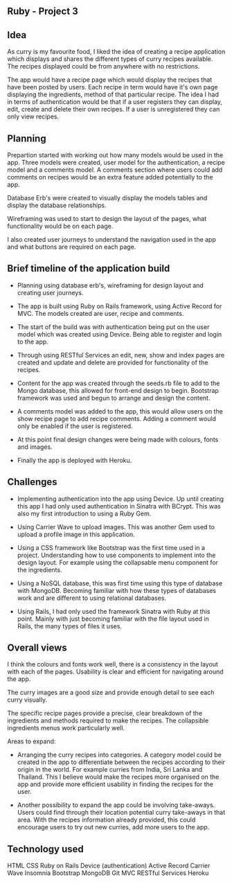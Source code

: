 Ruby - Project 3
-----------------

Idea
-----
As curry is my favourite food, I liked the idea of creating a recipe application which displays and shares the different types of curry recipes available. The recipes displayed could be from anywhere with no restrictions. 

The app would have a recipe page which would display the recipes that have been posted by users. Each recipe in term would have it's own page displaying the ingredients, method of that particular recipe.
The idea I had in terms of authentication would be that if a user registers they can display, edit, create and delete their own recipes. If a user is unregistered they can only view recipes.

Planning
----------

Prepartion started with working out how many models would be used in the app. Three models were created, user model for the authentication, a recipe model and a comments model. A comments section where users could add comments on recipes would be an extra feature added potentially to the app.

Database Erb's were created to visually display the models tables and display the database relationships.

Wireframing was used to start to design the layout of the pages, what functionality would be on each page.

I also created user journeys to understand the navigation used in the app and what buttons are required on each page.  

 
Brief timeline of the application build
----------------------------------------

- Planning using database erb's, wireframing for design layout and creating user journeys. 

- The app is built using Ruby on Rails framework, using Active Record for MVC. The models created are user, recipe and comments.

- The start of the build was with authentication being put on the user model which was created using Device. Being able to register and login to the app.

- Through using RESTful Services an edit, new, show and index pages are created and update and delete are provided for functionality of the recipes.

- Content for the app was created through the seeds.rb file to add to the Mongo database, this allowed for front-end design to begin. Bootstrap framework was used and begun to arrange and design the content.   

- A comments model was added to the app, this would allow users on the show recipe page to add recipe comments. Adding a comment would only be enabled if the user is registered. 

- At this point final design changes were being made with colours, fonts and images. 

- Finally the app is deployed with Heroku. 


Challenges
-----------

- Implementing authentication into the app using Device. Up until creating this app I had only used authentication in Sinatra with BCrypt. This was also my first introduction to using a Ruby Gem.

- Using Carrier Wave to upload images. This was another Gem used to upload a profile image in this application. 

- Using a CSS framework like Bootstrap was the first time used in a project. Understanding how to use components to implement into the design layout. For example using the collapsable menu component for the ingredients.  

- Using a NoSQL database, this was first time using this type of database with MongoDB. Becoming familiar with how these types of databases work and are different to using relational databases.

- Using Rails, I had only used the framework Sinatra with Ruby at this point. Mainly with just becoming familiar with the file layout used in Rails, the many types of files it uses. 


Overall views
--------------

I think the colours and fonts work well, there is a consistency in the layout with each of the pages. Usability is clear and efficient for navigating around the app. 

The curry images are a good size and provide enough detail to see each curry visually. 

The specific recipe pages provide a precise, clear breakdown of the ingredients and methods required to make the recipes. The collapsible ingredients menus work particularly well. 

Areas to expand:

- Arranging the curry recipes into categories. A category model could be created in the app to differentiate between the recipes according to their origin in the world. For example curries from India, Sri Lanka and Thailand. This I believe would make the recipes more organised on the app and provide more efficient usability in finding the recipes for the user.

- Another possibility to expand the app could be involving take-aways. Users could find through their location potential curry take-aways in that area. With the recipes information already provided, this could encourage users to try out new curries, add more users to the app.  

Technology used
----------------

HTML
CSS
Ruby on Rails
Device (authentication)
Active Record
Carrier Wave
Insomnia
Bootstrap
MongoDB
Git
MVC
RESTful Services
Heroku



